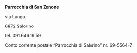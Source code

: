 
__Parrocchia di San Zenone__

via Lunga

6872 Salorino


tel. 091 646.19.59

Conto corrente postale “Parrocchia di Salorino”	        	 nr. 69-5564-7 


